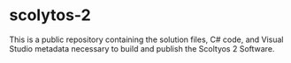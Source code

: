 # scolytos-2
This is a public repository containing the solution files, C# code, and Visual Studio metadata necessary to build and publish the Scoltyos 2 Software.
